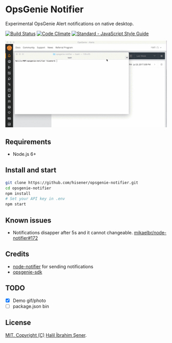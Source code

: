 # OpsGenie Notifier

Experimental OpsGenie Alert notifications on native desktop.

[![Build Status][travis-image]][travis-url]
[![Code Climate](https://codeclimate.com/github/hisener/opsgenie-notifier/badges/gpa.svg)](https://codeclimate.com/github/hisener/opsgenie-notifier)
[![Standard - JavaScript Style Guide](https://img.shields.io/badge/code%20style-standard-brightgreen.svg)](http://standardjs.com/)

[travis-image]: https://travis-ci.org/hisener/opsgenie-notifier.svg?branch=master
[travis-url]: https://travis-ci.org/hisener/opsgenie-notifier

![Demo Gif](demo.gif)

## Requirements
- Node.js 6+

## Install and start
```bash
git clone https://github.com/hisener/opsgenie-notifier.git
cd opsgenie-notifier
npm install
# Set your API key in .env
npm start
```

## Known issues
- Notifications disapper after 5s and it cannot changeable. [mikaelbr/node-notifier#172](https://github.com/mikaelbr/node-notifier/issues/172)

## Credits
- [node-notifier](https://github.com/mikaelbr/node-notifier) for sending notifications
- [opsgenie-sdk](https://github.com/opsgenie/opsgenie-nodejs-sdk)

## TODO
- [x] Demo gif/photo
- [ ] package.json bin

## License

[MIT. Copyright (C)](LICENCE) [Halil İbrahim Şener](http://halilsener.com).
